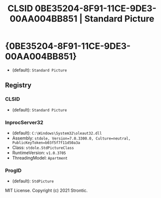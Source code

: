 ﻿---
title: "CLSID 0BE35204-8F91-11CE-9DE3-00AA004BB851 | Standard Picture"
excerpt: What is COM-Object CLSID 0BE35204-8F91-11CE-9DE3-00AA004BB851?
---

# {0BE35204-8F91-11CE-9DE3-00AA004BB851}

* (default): `Standard Picture`

## Registry


### CLSID

* (default): `Standard Picture`

### InprocServer32

* (default): `C:\Windows\System32\oleaut32.dll`
* Assembly: `stdole, Version=7.0.3300.0, Culture=neutral, PublicKeyToken=b03f5f7f11d50a3a`
* Class: `stdole.StdPictureClass`
* RuntimeVersion: `v1.0.3705`
* ThreadingModel: `Apartment`

### ProgID

* (default): `StdPicture`

MIT License. Copyright (c) 2021 Strontic.



